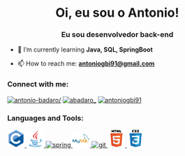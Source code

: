 <h1 align="center">Oi, eu sou o Antonio!</h1>
<h3 align="center">Eu sou desenvolvedor back-end</h3>



- 🌱 I’m currently learning **Java, SQL, SpringBoot**

- 📫 How to reach me: **antoniogbi91@gmail.com**

<h3 align="left">Connect with me:</h3>
<p align="left">
<a href="https://linkedin.com/in/antonio-badaro/" target="_blank"><img align="center" src="https://raw.githubusercontent.com/rahuldkjain/github-profile-readme-generator/master/src/images/icons/Social/linked-in-alt.svg" alt="antonio-badaro/" height="30" width="40" /></a>
<a href="https://instagram.com/abadaro_" target="_blank"><img align="center" src="https://raw.githubusercontent.com/rahuldkjain/github-profile-readme-generator/master/src/images/icons/Social/instagram.svg" alt="abadaro_" height="30" width="40" /></a>
<a href="https://www.hackerrank.com/antoniogbi91" target="_blank"><img align="center" src="https://raw.githubusercontent.com/rahuldkjain/github-profile-readme-generator/master/src/images/icons/Social/hackerrank.svg" alt="antoniogbi91" height="30" width="40" /></a>
</p>

<h3 align="left">Languages and Tools:</h3>
<p align="left"> 
<a href="https://www.cprogramming.com/" target="_blank" rel="noreferrer"> <img src="https://raw.githubusercontent.com/devicons/devicon/master/icons/c/c-original.svg" alt="c" width="40" height="40"/> </a>  
<a href="https://www.java.com" target="_blank" rel="noreferrer"> <img src="https://raw.githubusercontent.com/devicons/devicon/master/icons/java/java-original.svg" alt="java" width="40" height="40"/> </a>  
<a href="https://spring.io/" target="_blank" rel="noreferrer"> <img src="https://www.vectorlogo.zone/logos/springio/springio-icon.svg" alt="spring" width="40" height="40"/> </a> 
<a href="https://www.mysql.com/" target="_blank" rel="noreferrer"> <img src="https://raw.githubusercontent.com/devicons/devicon/master/icons/mysql/mysql-original-wordmark.svg" alt="mysql" width="40" height="40"/> </a>
<a href="https://git-scm.com/" target="_blank" rel="noreferrer"> <img src="https://www.vectorlogo.zone/logos/git-scm/git-scm-icon.svg" alt="git" width="40" height="40"/> </a>
<a href="https://www.w3.org/html/" target="_blank" rel="noreferrer"> <img src="https://raw.githubusercontent.com/devicons/devicon/master/icons/html5/html5-original-wordmark.svg" alt="html5" width="40" height="40"/> </a>  
<a href="https://www.w3schools.com/css/" target="_blank" rel="noreferrer"> <img src="https://raw.githubusercontent.com/devicons/devicon/master/icons/css3/css3-original-wordmark.svg" alt="css3" width="40" height="40"/> </a> </p>
  


<!--<div align="center">
  <a href="https://github.com/antoniobadaro">
  <img height="180em" src="https://github-readme-stats.vercel.app/api?username=antoniobadaro&show_icons=true&theme=dracula&include_all_commits=true&layout=compact&count_private=true"/>
  <img height="180em" src="https://github-readme-stats.vercel.app/api/top-langs?username=antoniobadaro&layout=compact&langs_count=7&layout=compact&theme=dracula"/>
</div>-->

